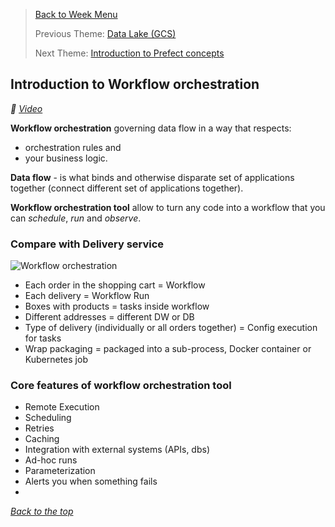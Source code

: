 >[Back to Week Menu](README.md)
>
>Previous Theme: [Data Lake (GCS)](data_lake.md)
>
>Next Theme: [Introduction to Prefect concepts](prefect_concepts.md)

## Introduction to Workflow orchestration
_:movie_camera: [Video](https://www.youtube.com/watch?v=8oLs6pzHp68&list=PL3MmuxUbc_hJed7dXYoJw8DoCuVHhGEQb)_

**Workflow orchestration** governing data flow in a way that respects:
- orchestration rules and 
- your business logic.

**Data flow** -  is what binds and otherwise disparate set of applications together (connect different set of applications together).


**Workflow orchestration tool** allow to turn any code into a workflow that you can *schedule*, *run* and *observe*.

### Compare with Delivery service
![Workflow orchestration](../images/workflow_orchestration.png)

- Each order in the shopping cart = Workflow
- Each delivery = Workflow Run
- Boxes with products = tasks inside workflow
- Different addresses = different DW or DB
- Type of delivery (individually or all orders together) = Config execution for tasks
- Wrap packaging = packaged into a sub-process, Docker container or Kubernetes job

### Core features of workflow orchestration tool
- Remote Execution
- Scheduling
- Retries
- Caching
- Integration with external systems (APIs, dbs)
- Ad-hoc runs
- Parameterization
- Alerts you when something fails
- 
_[Back to the top](#introduction-to-workflow-orchestration)_